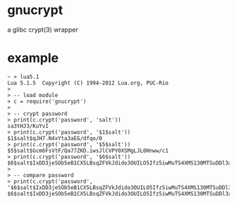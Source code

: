 # gnucrypt

a glibc crypt(3) wrapper

# example

	~ > lua5.1 
	Lua 5.1.5  Copyright (C) 1994-2012 Lua.org, PUC-Rio
	>
	> -- load module
	> c = require('gnucrypt')
	>
	> -- crypt password
	> print(c.crypt('password', 'salt'))
	sa3tHJ3/KuYvI
	> print(c.crypt('password', '$1$salt'))
	$1$salt$qJH7.N4xYta3aEG/dfqo/0
	> print(c.crypt('password', '$5$salt'))
	$5$salt$Gcm6FsVtF/Qa77ZKD.iwsJlCVPY0XSMgLJL0Hnww/c1
	> print(c.crypt('password', '$6$salt'))
	$6$salt$IxDD3jeSOb5eB1CX5LBsqZFVkJdido3OUILO5Ifz5iwMuTS4XMS130MTSuDDl3aCI6WouIL9AjRbLCelDCy.g.
	>
	> -- compare password
	> print(c.crypt('password', '$6$salt$IxDD3jeSOb5eB1CX5LBsqZFVkJdido3OUILO5Ifz5iwMuTS4XMS130MTSuDDl3aCI6WouIL9AjRbLCelDCy.g.'))
	$6$salt$IxDD3jeSOb5eB1CX5LBsqZFVkJdido3OUILO5Ifz5iwMuTS4XMS130MTSuDDl3aCI6WouIL9AjRbLCelDCy.g.
